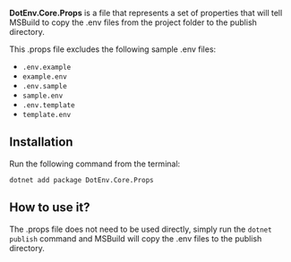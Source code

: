 **DotEnv.Core.Props** is a file that represents a set of properties that will tell MSBuild to copy the .env files from the project folder to the publish directory.

This .props file excludes the following sample .env files:
- `.env.example`
- `example.env`
- `.env.sample`
- `sample.env`
- `.env.template`
- `template.env`

## Installation

Run the following command from the terminal:
```
dotnet add package DotEnv.Core.Props
```

## How to use it?

The .props file does not need to be used directly, simply run the `dotnet publish` command and MSBuild will copy the .env files to the publish directory.

